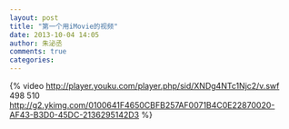 ```yaml
---
layout: post
title: "第一个用iMovie的视频"
date: 2013-10-04 14:05
author: 朱泌丞
comments: true
categories: 
---
```

{% video http://player.youku.com/player.php/sid/XNDg4NTc1Njc2/v.swf 498 510 http://g2.ykimg.com/0100641F4650CBFB257AF0071B4C0E22870020-AF43-B3D0-45DC-2136295142D3 %}	